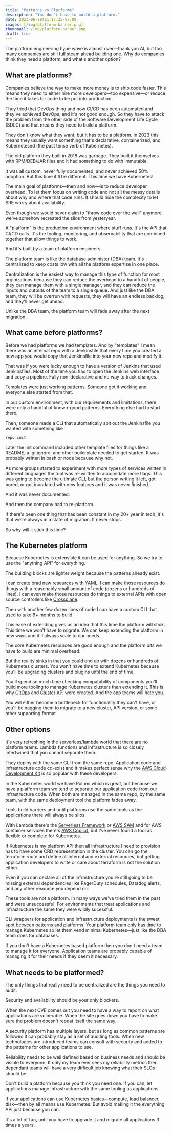 ```yaml
---
title: "Patterns vs Platforms"
description: "You don't have to build a platform."
date: 2023-06-29T21:17:25-07:00
images: [/img/platform-banner.png]
thumbnail: /img/platform-banner.png
draft: true
---
```


The platform engineering hype wave is almost over—thank you AI, but too many companies are still full steam ahead building one.
Why do companies think they need a platform, and what's another option?

## What are platforms?

Companies believe the way to make more money is to ship code faster.
This means they need to either hire more developers—too expensive—or reduce the time it takes for code to be put into production.

They tried that DevOps thing and now CI/CD has been automated and they've achieved DevOps, and it's not good enough.
So they have to attack the problem from the other side of the Software Development Life Cycle (SDLC) and that means they need to build a platform.

They don't know what they want, but it has to be a platform.
In 2023 this means they usually want something that's declarative, containerized, and Kubernetesed (the past tense verb of Kubernetes).

The old platform they built in 2018 was garbage.
They built it themselves with RPM/DEB/JAR files and it had something to do with immutable.

It was all custom, never fully documented, and never achieved 50% adoption.
But this time it'll be different.
This time we have Kubernetes!

The main goal of platforms—then and now—is to reduce developer overhead.
To let them focus on writing code and not all the messy details about why and where that code runs.
It should hide the complexity to let SRE worry about availability.

Even though we would never claim to "throw code over the wall" anymore, we've somehow recreated the silos from yesteryear.

A "platform" is the production environment where stuff runs.
It's the API that CI/CD calls.
It's the tooling, monitoring, and observability that are combined together that allow things to work.

And it's built by a team of platform engineers.

The platform team is like the database administer (DBA) team.
It's centralized to keep costs low with all the platform expertise in one place.

Centralization is the easiest way to manage this type of function for most orginizations because they can reduce the overhead to a handful of people, they can manage them with a single manager, and they can reduce the inputs and outputs of the team to a single queue.
And just like the DBA team, they will be overrun with requests, they will have an endless backlog, and they'll never get ahead.

Unlike the DBA team, the platform team will fade away after the next migration.

## What came before platforms?

Before we had platforms we had templates.
And by "templates" I mean there was an internal repo with a Jenkinsfile that every time you created a new app you would copy that Jenkinsfile into your new repo and modify it.

That was if you were lucky enough to have a version of Jenkins that used Jenkinsfiles.
Most of the time you had to open the Jenkins web interface and copy a pipeline.
Fully non-declarative and no way to track changes.

Templates were just working patterns.
Someone got it working and everyone else started from that.

In our custom environment, with our requirements and limitations, there were only a handful of known-good patterns.
Everything else had to start there.

Then, someone made a CLI that automatically spit out the Jenkinsfile you wanted with something like

```
repo init
```

Later the init command included other template files for things like a README, a .gitignore, and other boilerplate needed to get started.
It was probably written in bash or node because why not.

As more groups started to experiment with more types of services written in different languages the tool was re-written to accomidate more flags.
This was going to become the ultimate CLI, but the person writing it left, got bored, or got inundated with new features and it was never finished.

And it was never documented.

And then the company had to re-platform.

If there's been one thing that has been constant in my 20+ year in tech, it's that we're always in a state of migration.
It never stops.

So why will it stick this time?

## The Kubernetes platform

Because Kubernetes is extensible it can be used for anything.
So we try to use the "anything API" for everything.

The building blocks are lighter weight because the patterns already exist.

I can create brad new resources with YAML.
I can make those resources do things with a reasonably small amount of code (dozens or hundreds of lines).
I can even make those resources do things to external APIs with open source controllers like [Crossplane](https://www.crossplane.io/).

Then with another few dozen lines of code I can have a custom CLI that used to take 6+ months to build.

This ease of extending gives us an idea that this time the platform will stick.
This time we won't have to migrate.
We can keep extending the platform in new ways and it'll always scale to our needs.

The core Kubernetes resources are good enough and the platform bits we have to build are minimal overhead.

But the reality sinks in that you could end up with dozens or hundreds of Kubernetes clusters.
You won't have time to extend Kubernetes because you'll be upgrading clusters and plugins until the end of time.

You'll spend so much time checking compatability of components you'll build more tooling to manage Kubernetes clusters than extending it.
This is why [GitOps](https://opengitops.dev/) and [Cluster API](https://cluster-api.sigs.k8s.io/) were created.
And the app teams will hate you.

You will either become a bottleneck for functionality they can't have, or you'll be nagging them to migrate to a new cluster, API version, or some other supporting format.

## Other options

It's very refreshing in the serverless/lambda world that there are no platform teams.
Lambda functions and infrastructure is so closely intertwined that you cannot separate them.

They deploy with the same CLI from the same repo.
Application code and infrastructure code co-exist and it makes perfect sense why the [AWS Cloud Development Kit](https://aws.amazon.com/cdk/) is so popular with these developers.

In the Kubernetes world we have Pulumi which is great, but because we have a platform team we tend to separate our application code from our infrastructure code.
When both are managed in the same repo, by the same team, with the same deployment tool the platform fades away.

Tools build barriers and until platforms use the same tools as the applications there will always be silos.

With Lambda there's the [Serverless Framework](https://www.serverless.com/) or [AWS SAM](https://aws.amazon.com/serverless/sam/) and for AWS container services there's [AWS Copilot](https://aws.github.io/copilot-cli/), but I've never found a tool as flexible or complete for Kubernetes.

If Kubernetes is my platform API then all infrastructure I need to provision has to have some CRD representation in the cluster.
You can go the terraform route and define all internal and external resources, but getting application developers to write or care about terraform is not the solution either.

Even if you can declare all of the infrastructure you're still going to be missing external dependencies like PagerDuty schedules, Datadog alerts, and any other resource you depend on.

These tools are not a platform.
In many ways we've tried them in the past and were unsuccessful.
For environments that treat applications and infrastructure the same they were wildly sucessful.

CLI wrappers for application and infrastructure deployments is the sweet spot between patterns and platforms.
Your platform team only has time to manage Kubernetes so let them vend minimal Kubernetes—just like the DBA team does for databases.

If you don't have a Kubernetes based platform then you don't need a team to manage it for everyone.
Application teams are probably capable of managing it for their needs if they deem it necessary.

## What needs to be platformed?

The only things that really need to be centralized are the things you need to audit.

Security and availability should be your only blockers.

When the next CVE comes out you need to have a way to report on what applications are vulnerable.
When the site goes down you have to make sure the problem doesn't repeat itself the same way.

A security platform has multiple layers, but as long as common patterns are followed it can probably stay as a set of auditing tools.
When new technologies are introduced teams can consult with security and added to the patterns for other applications to use.

Reliability needs to be well defined based on business needs and should be visible to everyone.
If only my team ever sees my reliability metrics then dependant teams will have a very difficult job knowing what their SLOs should be.

Don't build a platform because you think you need one.
If you can, let applications manage infrastructure with the same tooling as applications.

If your applications can use Kubernetes basics—compute, load balancer, disk—then by all means use Kubernetes.
But avoid making it the everything API just because you can.

It's a lot of fun, until you have to upgrade it and migrate all applications 3 times a years.

